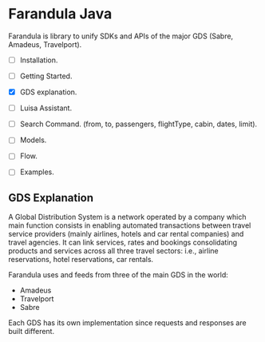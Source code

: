 # Farandula Java

Farandula is library to unify SDKs and APIs of the major GDS (Sabre, Amadeus, Travelport). 

- [ ] Installation.
- [ ] Getting Started.
- [x] GDS explanation.
- [ ] Luisa Assistant.
- [ ] Search Command. (from, to, passengers, flightType, cabin, dates, limit).
- [ ] Models.
- [ ] Flow.
- [ ] Examples.


## GDS Explanation
A Global Distribution System is a network operated by a company which main function consists in enabling automated transactions between travel service providers (mainly airlines, hotels and car rental companies) and travel agencies. 
It can link services, rates and bookings consolidating products and services across all three travel sectors: i.e., airline reservations, hotel reservations, car rentals.

Farandula uses and feeds from three of the main GDS in the world:

- Amadeus
- Travelport
- Sabre

Each GDS has its own implementation since requests and responses are built different.
